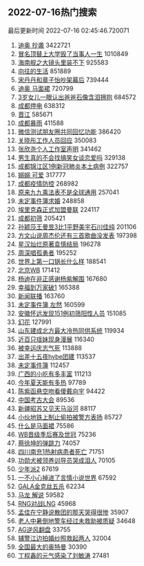## 2022-07-16热门搜索 
最后更新时间 2022-07-16 02:45:46.720071 
1. [迪奥 抄袭](https://s.weibo.com/weibo?q=%E8%BF%AA%E5%A5%A5%20%E6%8A%84%E8%A2%AD&Refer=top) 3422721
1. [冒名顶替上大学毁了当事人一生](https://s.weibo.com/weibo?q=%23%E5%86%92%E5%90%8D%E9%A1%B6%E6%9B%BF%E4%B8%8A%E5%A4%A7%E5%AD%A6%E6%AF%81%E4%BA%86%E5%BD%93%E4%BA%8B%E4%BA%BA%E4%B8%80%E7%94%9F%23&Refer=top) 1010849
1. [海南舰之大镜头里装不下](https://s.weibo.com/weibo?q=%23%E6%B5%B7%E5%8D%97%E8%88%B0%E4%B9%8B%E5%A4%A7%E9%95%9C%E5%A4%B4%E9%87%8C%E8%A3%85%E4%B8%8D%E4%B8%8B%23&Refer=top) 925583
1. [向往的生活](https://s.weibo.com/weibo?q=%E5%90%91%E5%BE%80%E7%9A%84%E7%94%9F%E6%B4%BB&Refer=top) 851889
1. [宋丹丹和章子怡吵架幕后](https://s.weibo.com/weibo?q=%23%E5%AE%8B%E4%B8%B9%E4%B8%B9%E5%92%8C%E7%AB%A0%E5%AD%90%E6%80%A1%E5%90%B5%E6%9E%B6%E5%B9%95%E5%90%8E%23&Refer=top) 739444
1. [迪奥 马面裙](https://s.weibo.com/weibo?q=%E8%BF%AA%E5%A5%A5%20%E9%A9%AC%E9%9D%A2%E8%A3%99&Refer=top) 720799
1. [3岁女儿一眼认出爸爸石像含泪拥抱](https://s.weibo.com/weibo?q=%233%E5%B2%81%E5%A5%B3%E5%84%BF%E4%B8%80%E7%9C%BC%E8%AE%A4%E5%87%BA%E7%88%B8%E7%88%B8%E7%9F%B3%E5%83%8F%E5%90%AB%E6%B3%AA%E6%8B%A5%E6%8A%B1%23&Refer=top) 684572
1. [成都停电](https://s.weibo.com/weibo?q=%23%E6%88%90%E9%83%BD%E5%81%9C%E7%94%B5%23&Refer=top) 638312
1. [晋江](https://s.weibo.com/weibo?q=%E6%99%8B%E6%B1%9F&Refer=top) 585671
1. [成都暴雨](https://s.weibo.com/weibo?q=%23%E6%88%90%E9%83%BD%E6%9A%B4%E9%9B%A8%23&Refer=top) 411588
1. [微信测试朋友圈共同回忆功能](https://s.weibo.com/weibo?q=%23%E5%BE%AE%E4%BF%A1%E6%B5%8B%E8%AF%95%E6%9C%8B%E5%8F%8B%E5%9C%88%E5%85%B1%E5%90%8C%E5%9B%9E%E5%BF%86%E5%8A%9F%E8%83%BD%23&Refer=top) 386420
1. [关晓彤工作人员回应](https://s.weibo.com/weibo?q=%23%E5%85%B3%E6%99%93%E5%BD%A4%E5%B7%A5%E4%BD%9C%E4%BA%BA%E5%91%98%E5%9B%9E%E5%BA%94%23&Refer=top) 350083
1. [张欣尧个人工作室声明](https://s.weibo.com/weibo?q=%23%E5%BC%A0%E6%AC%A3%E5%B0%A7%E4%B8%AA%E4%BA%BA%E5%B7%A5%E4%BD%9C%E5%AE%A4%E5%A3%B0%E6%98%8E%23&Refer=top) 341462
1. [男生真的不会找搞笑女谈恋爱吗](https://s.weibo.com/weibo?q=%23%E7%94%B7%E7%94%9F%E7%9C%9F%E7%9A%84%E4%B8%8D%E4%BC%9A%E6%89%BE%E6%90%9E%E7%AC%91%E5%A5%B3%E8%B0%88%E6%81%8B%E7%88%B1%E5%90%97%23&Refer=top) 329138
1. [成都锦江区1例新冠肺炎本土病例](https://s.weibo.com/weibo?q=%23%E6%88%90%E9%83%BD%E9%94%A6%E6%B1%9F%E5%8C%BA1%E4%BE%8B%E6%96%B0%E5%86%A0%E8%82%BA%E7%82%8E%E6%9C%AC%E5%9C%9F%E7%97%85%E4%BE%8B%23&Refer=top) 322757
1. [嫋嫋 可爱](https://s.weibo.com/weibo?q=%E5%AB%8B%E5%AB%8B%20%E5%8F%AF%E7%88%B1&Refer=top) 317777
1. [成都疫情防控](https://s.weibo.com/weibo?q=%23%E6%88%90%E9%83%BD%E7%96%AB%E6%83%85%E9%98%B2%E6%8E%A7%23&Refer=top) 268982
1. [原来九九乘法表不是全球通用](https://s.weibo.com/weibo?q=%23%E5%8E%9F%E6%9D%A5%E4%B9%9D%E4%B9%9D%E4%B9%98%E6%B3%95%E8%A1%A8%E4%B8%8D%E6%98%AF%E5%85%A8%E7%90%83%E9%80%9A%E7%94%A8%23&Refer=top) 257041
1. [未定事件簿求婚](https://s.weibo.com/weibo?q=%23%E6%9C%AA%E5%AE%9A%E4%BA%8B%E4%BB%B6%E7%B0%BF%E6%B1%82%E5%A9%9A%23&Refer=top) 248858
1. [埃里克森正式加盟曼联](https://s.weibo.com/weibo?q=%23%E5%9F%83%E9%87%8C%E5%85%8B%E6%A3%AE%E6%AD%A3%E5%BC%8F%E5%8A%A0%E7%9B%9F%E6%9B%BC%E8%81%94%23&Refer=top) 224117
1. [成都初筛](https://s.weibo.com/weibo?q=%E6%88%90%E9%83%BD%E5%88%9D%E7%AD%9B&Refer=top) 205421
1. [孙颖莎王曼昱3比1平野美宇石川佳纯](https://s.weibo.com/weibo?q=%23%E5%AD%99%E9%A2%96%E8%8E%8E%E7%8E%8B%E6%9B%BC%E6%98%B13%E6%AF%941%E5%B9%B3%E9%87%8E%E7%BE%8E%E5%AE%87%E7%9F%B3%E5%B7%9D%E4%BD%B3%E7%BA%AF%23&Refer=top) 201106
1. [方文山说周杰伦还有三首歌曲没发表](https://s.weibo.com/weibo?q=%23%E6%96%B9%E6%96%87%E5%B1%B1%E8%AF%B4%E5%91%A8%E6%9D%B0%E4%BC%A6%E8%BF%98%E6%9C%89%E4%B8%89%E9%A6%96%E6%AD%8C%E6%9B%B2%E6%B2%A1%E5%8F%91%E8%A1%A8%23&Refer=top) 197398
1. [星汉灿烂原著袁慎结局](https://s.weibo.com/weibo?q=%23%E6%98%9F%E6%B1%89%E7%81%BF%E7%83%82%E5%8E%9F%E8%91%97%E8%A2%81%E6%85%8E%E7%BB%93%E5%B1%80%23&Refer=top) 196278
1. [周深唱孤勇者](https://s.weibo.com/weibo?q=%23%E5%91%A8%E6%B7%B1%E5%94%B1%E5%AD%A4%E5%8B%87%E8%80%85%23&Refer=top) 195252
1. [世界上第一口锅长什么样](https://s.weibo.com/weibo?q=%23%E4%B8%96%E7%95%8C%E4%B8%8A%E7%AC%AC%E4%B8%80%E5%8F%A3%E9%94%85%E9%95%BF%E4%BB%80%E4%B9%88%E6%A0%B7%23&Refer=top) 188541
1. [北京WB](https://s.weibo.com/weibo?q=%E5%8C%97%E4%BA%ACWB&Refer=top) 171412
1. [杨迪在非正感谢杨紫解围](https://s.weibo.com/weibo?q=%23%E6%9D%A8%E8%BF%AA%E5%9C%A8%E9%9D%9E%E6%AD%A3%E6%84%9F%E8%B0%A2%E6%9D%A8%E7%B4%AB%E8%A7%A3%E5%9B%B4%23&Refer=top) 167680
1. [幸福到万家破1](https://s.weibo.com/weibo?q=%E5%B9%B8%E7%A6%8F%E5%88%B0%E4%B8%87%E5%AE%B6%E7%A0%B41&Refer=top) 165388
1. [新闻联播](https://s.weibo.com/weibo?q=%E6%96%B0%E9%97%BB%E8%81%94%E6%92%AD&Refer=top) 163760
1. [未定事件簿 左然](https://s.weibo.com/weibo?q=%E6%9C%AA%E5%AE%9A%E4%BA%8B%E4%BB%B6%E7%B0%BF%20%E5%B7%A6%E7%84%B6&Refer=top) 160599
1. [安徽怀远发现151例初筛阳性人员](https://s.weibo.com/weibo?q=%23%E5%AE%89%E5%BE%BD%E6%80%80%E8%BF%9C%E5%8F%91%E7%8E%B0151%E4%BE%8B%E5%88%9D%E7%AD%9B%E9%98%B3%E6%80%A7%E4%BA%BA%E5%91%98%23&Refer=top) 151085
1. [幻花](https://s.weibo.com/weibo?q=%E5%B9%BB%E8%8A%B1&Refer=top) 127991
1. [山东建成北方最大冷热同供系统](https://s.weibo.com/weibo?q=%23%E5%B1%B1%E4%B8%9C%E5%BB%BA%E6%88%90%E5%8C%97%E6%96%B9%E6%9C%80%E5%A4%A7%E5%86%B7%E7%83%AD%E5%90%8C%E4%BE%9B%E7%B3%BB%E7%BB%9F%23&Refer=top) 119934
1. [近百只瑶妹现身漫展](https://s.weibo.com/weibo?q=%23%E8%BF%91%E7%99%BE%E5%8F%AA%E7%91%B6%E5%A6%B9%E7%8E%B0%E8%BA%AB%E6%BC%AB%E5%B1%95%23&Refer=top) 116340
1. [被幸运庆志气死](https://s.weibo.com/weibo?q=%23%E8%A2%AB%E5%B9%B8%E8%BF%90%E5%BA%86%E5%BF%97%E6%B0%94%E6%AD%BB%23&Refer=top) 113888
1. [出差十五夜hybe团建](https://s.weibo.com/weibo?q=%23%E5%87%BA%E5%B7%AE%E5%8D%81%E4%BA%94%E5%A4%9Chybe%E5%9B%A2%E5%BB%BA%23&Refer=top) 113537
1. [未定事件簿](https://s.weibo.com/weibo?q=%E6%9C%AA%E5%AE%9A%E4%BA%8B%E4%BB%B6%E7%B0%BF&Refer=top) 112457
1. [广西的小吃有多丰富](https://s.weibo.com/weibo?q=%23%E5%B9%BF%E8%A5%BF%E7%9A%84%E5%B0%8F%E5%90%83%E6%9C%89%E5%A4%9A%E4%B8%B0%E5%AF%8C%23&Refer=top) 111213
1. [今年夏天能有多热](https://s.weibo.com/weibo?q=%23%E4%BB%8A%E5%B9%B4%E5%A4%8F%E5%A4%A9%E8%83%BD%E6%9C%89%E5%A4%9A%E7%83%AD%23&Refer=top) 97789
1. [陈紫函悬空吻看傻戴向宇](https://s.weibo.com/weibo?q=%23%E9%99%88%E7%B4%AB%E5%87%BD%E6%82%AC%E7%A9%BA%E5%90%BB%E7%9C%8B%E5%82%BB%E6%88%B4%E5%90%91%E5%AE%87%23&Refer=top) 94422
1. [中国考古大会](https://s.weibo.com/weibo?q=%E4%B8%AD%E5%9B%BD%E8%80%83%E5%8F%A4%E5%A4%A7%E4%BC%9A&Refer=top) 89536
1. [新疆昭苏又见天马浴河](https://s.weibo.com/weibo?q=%23%E6%96%B0%E7%96%86%E6%98%AD%E8%8B%8F%E5%8F%88%E8%A7%81%E5%A4%A9%E9%A9%AC%E6%B5%B4%E6%B2%B3%23&Refer=top) 88117
1. [小伙地铁上制止偷拍被警方表扬](https://s.weibo.com/weibo?q=%23%E5%B0%8F%E4%BC%99%E5%9C%B0%E9%93%81%E4%B8%8A%E5%88%B6%E6%AD%A2%E5%81%B7%E6%8B%8D%E8%A2%AB%E8%AD%A6%E6%96%B9%E8%A1%A8%E6%89%AC%23&Refer=top) 85727
1. [什么是马面裙](https://s.weibo.com/weibo?q=%23%E4%BB%80%E4%B9%88%E6%98%AF%E9%A9%AC%E9%9D%A2%E8%A3%99%23&Refer=top) 75586
1. [WB晋级季后赛及世冠](https://s.weibo.com/weibo?q=%23WB%E6%99%8B%E7%BA%A7%E5%AD%A3%E5%90%8E%E8%B5%9B%E5%8F%8A%E4%B8%96%E5%86%A0%23&Refer=top) 75236
1. [蔡徐坤的弹跳力](https://s.weibo.com/weibo?q=%23%E8%94%A1%E5%BE%90%E5%9D%A4%E7%9A%84%E5%BC%B9%E8%B7%B3%E5%8A%9B%23&Refer=top) 74057
1. [四川南充1热射病患者死亡](https://s.weibo.com/weibo?q=%23%E5%9B%9B%E5%B7%9D%E5%8D%97%E5%85%851%E7%83%AD%E5%B0%84%E7%97%85%E6%82%A3%E8%80%85%E6%AD%BB%E4%BA%A1%23&Refer=top) 71751
1. [功勋犬被领养训导员哭成泪人](https://s.weibo.com/weibo?q=%23%E5%8A%9F%E5%8B%8B%E7%8A%AC%E8%A2%AB%E9%A2%86%E5%85%BB%E8%AE%AD%E5%AF%BC%E5%91%98%E5%93%AD%E6%88%90%E6%B3%AA%E4%BA%BA%23&Refer=top) 70105
1. [少年派2](https://s.weibo.com/weibo?q=%23%E5%B0%91%E5%B9%B4%E6%B4%BE2%23&Refer=top) 67619
1. [一不小心掉进了言情小说世界](https://s.weibo.com/weibo?q=%23%E4%B8%80%E4%B8%8D%E5%B0%8F%E5%BF%83%E6%8E%89%E8%BF%9B%E4%BA%86%E8%A8%80%E6%83%85%E5%B0%8F%E8%AF%B4%E4%B8%96%E7%95%8C%23&Refer=top) 67592
1. [GALA金克丝五杀](https://s.weibo.com/weibo?q=%23GALA%E9%87%91%E5%85%8B%E4%B8%9D%E4%BA%94%E6%9D%80%23&Refer=top) 62234
1. [马龙 解说](https://s.weibo.com/weibo?q=%E9%A9%AC%E9%BE%99%20%E8%A7%A3%E8%AF%B4&Refer=top) 59582
1. [RNG对战LNG](https://s.weibo.com/weibo?q=%23RNG%E5%AF%B9%E6%88%98LNG%23&Refer=top) 45968
1. [孟佳在宁静说散团的那天哭得很惨](https://s.weibo.com/weibo?q=%23%E5%AD%9F%E4%BD%B3%E5%9C%A8%E5%AE%81%E9%9D%99%E8%AF%B4%E6%95%A3%E5%9B%A2%E7%9A%84%E9%82%A3%E5%A4%A9%E5%93%AD%E5%BE%97%E5%BE%88%E6%83%A8%23&Refer=top) 35907
1. [老人中暑倒地警车经过未救助被质疑](https://s.weibo.com/weibo?q=%23%E8%80%81%E4%BA%BA%E4%B8%AD%E6%9A%91%E5%80%92%E5%9C%B0%E8%AD%A6%E8%BD%A6%E7%BB%8F%E8%BF%87%E6%9C%AA%E6%95%91%E5%8A%A9%E8%A2%AB%E8%B4%A8%E7%96%91%23&Refer=top) 34648
1. [AG逆风翻盘](https://s.weibo.com/weibo?q=%23AG%E9%80%86%E9%A3%8E%E7%BF%BB%E7%9B%98%23&Refer=top) 33755
1. [辅警江边拍婚纱照救起两人](https://s.weibo.com/weibo?q=%23%E8%BE%85%E8%AD%A6%E6%B1%9F%E8%BE%B9%E6%8B%8D%E5%A9%9A%E7%BA%B1%E7%85%A7%E6%95%91%E8%B5%B7%E4%B8%A4%E4%BA%BA%23&Refer=top) 32004
1. [全国最大的奥特曼](https://s.weibo.com/weibo?q=%23%E5%85%A8%E5%9B%BD%E6%9C%80%E5%A4%A7%E7%9A%84%E5%A5%A5%E7%89%B9%E6%9B%BC%23&Refer=top) 30390
1. [丁程鑫的元气感染了刘敏涛](https://s.weibo.com/weibo?q=%23%E4%B8%81%E7%A8%8B%E9%91%AB%E7%9A%84%E5%85%83%E6%B0%94%E6%84%9F%E6%9F%93%E4%BA%86%E5%88%98%E6%95%8F%E6%B6%9B%23&Refer=top) 27481
